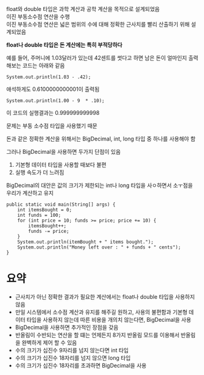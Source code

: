 
float와 double 타입은 과학 계산과 공학 계산을 목적으로 설계되었음  
이진 부동소수점 연산을 수행  
이진 부동소수점 연산은 넓은 범위의 수에 대해 정확한 근사치를 빨리 산출하기 위해 설계되었음  

**float나 double 타입은 돈 계산에는 특히 부적당하다**


예를 들어, 주머니에 1.03달러가 있는데 42센트를 썻다고 하면 남은 돈이 얼마인지 출력해보는 코드는 아래와 같음
```
System.out.println(1.03 - .42);
```
애석하게도 0.6100000000001이 출력됨

```
System.out.println(1.00 - 9  * .10);
```
이 코드의 실행결과는 0.999999999998

문제는 부동 소수점 타입을 사용했기 때문

돈과 같은 정확한 계산을 위해서는 BigDecimal, int, long 타입 중 하나를 사용해야 함

그러나 BigDecimal을 사용하면 두가지 단점이 있음  
1. 기본형 데이터 타입을 사용할 때보다 불편
2. 실행 속도가 더 느려짐

BigDecimal의 대안은 값의 크기가 제한되는 int나 long 타입을 사ㅇ하면서 소ㅜ점을 우리가 계산하고 유지
```
public static void main(String[] args) {
    int itemsBought = 0;
    int funds = 100;
    for (int price = 10; funds >= price; price += 10) {
        itemsBought++;
        funds -= price;
    }
    System.out.println(itemBought + " items bought.");
    System.out.println("Money left over : " + funds + " cents");
}
```

# 요약
- 근사치가 아닌 정확한 결과가 필요한 계산에서는 float나 double 타입을 사용하지 않음  
- 만일 시스템에서 소수점 계산과 유지를 해주길 원하고, 사용의 불편함과 기본형 데이터 타입을 사용하지 않는데 따른 비용을 개의치 않는다면, BigDecimal을 사용  
- BigDecimal을 사용하면 추가적인 장점을 갖음
- 반올림이 수반되는 연산을 할 떄는 언제든지 8가지 반올림 모드를 이용해서 반올림을 완벽하게 제어 할 수 있음
- 수의 크기가 십진수 9자리를 넘지 않는다면 int 타입
- 수의 크기가 십진수 18자리를 넘지 않으면 long 타입
- 수의 크기가 십진수 18자리를 초과하면 BigDecimal을 사용
